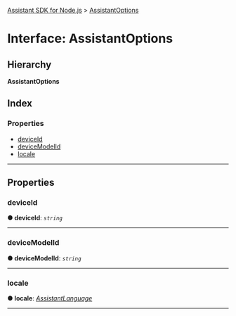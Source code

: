 [Assistant SDK for Node.js](../README.md) > [AssistantOptions](../interfaces/assistantoptions.md)

# Interface: AssistantOptions

## Hierarchy

**AssistantOptions**

## Index

### Properties

* [deviceId](assistantoptions.md#deviceid)
* [deviceModelId](assistantoptions.md#devicemodelid)
* [locale](assistantoptions.md#locale)

---

## Properties

<a id="deviceid"></a>

###  deviceId

**● deviceId**: *`string`*

___
<a id="devicemodelid"></a>

###  deviceModelId

**● deviceModelId**: *`string`*

___
<a id="locale"></a>

###  locale

**● locale**: *[AssistantLanguage](../enums/assistantlanguage.md)*

___

